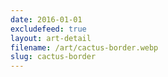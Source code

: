 ```yaml
---
date: 2016-01-01
excludefeed: true
layout: art-detail
filename: /art/cactus-border.webp
slug: cactus-border
---
```

